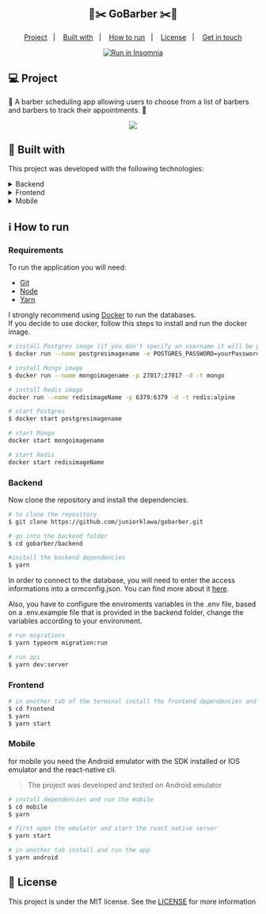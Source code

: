 

<h2 align="center">
   💈✂️ GoBarber ✂️💈
</h2>


<p align="center">
  <a href="#computer-project">Project</a>&nbsp;&nbsp;&nbsp;|&nbsp;&nbsp;&nbsp;
  <a href="#rocket-built-with">Built with</a>&nbsp;&nbsp;&nbsp;|&nbsp;&nbsp;&nbsp;
  <a href="#information_source-how-to-run">How to run</a>&nbsp;&nbsp;&nbsp;|&nbsp;&nbsp;&nbsp;
  <a href="#memo-license">License</a>&nbsp;&nbsp;&nbsp;|&nbsp;&nbsp;&nbsp;
  <a href="#mailbox_with_mail-get-in-touch">Get in touch</a>
  </p>

<p align="center">
  <a href="https://insomnia.rest/run/?label=GoBarber%20API&uri=https%3A%2F%2Fraw.githubusercontent.com%2FStefanoSaffran%2Fgobarber%2Fmaster%2FInsomnia_2020-06-30.json" target="_blank"><img src="https://insomnia.rest/images/run.svg" alt="Run in Insomnia"></a>
  </a>
</p>

## :computer: Project 

 💈 A barber scheduling app allowing users to choose from a list of barbers and barbers to track their appointments. 💈

 <p align="center">
  <img src="https://res.cloudinary.com/stefanosaffran/image/upload/v1593515951/GoStack/wpdzqxxsrsfvmipep1r2.gif" >
</p>

## :rocket: Built with

This project was developed with the following technologies:

<details>
  <summary>Backend</summary>

-   [Node.js](https://nodejs.org/)
-   [Express](https://expressjs.com/)
-   [TypeORM](https://typeorm.io/)
-   [Typescript](https://www.typescriptlang.org/)
-   [TS-Node-Dev](https://www.npmjs.com/package/ts-node-dev)
-   [MongoDB](https://www.mongodb.com/)
-   [Docker](https://www.docker.com/docker-community)
-   [PostgreSQL](https://www.postgresql.org/)
-   [JWT](https://jwt.io/)
-   [Celebrate](https://github.com/arb/celebrate)
-   [AWS S3](https://aws.amazon.com/pt/s3/)
-   [Multer](https://github.com/expressjs/multer)
-   [Tsyringe](https://github.com/microsoft/tsyringe)
-   [uuidv4](https://www.npmjs.com/package/uuidv4)
-   [Bcrypt](https://www.npmjs.com/package/bcrypt)
-   [Cors](https://www.npmjs.com/package/cors)
-   [Dotenv](https://www.npmjs.com/package/dotenv)
-   [Handlebars](https://handlebarsjs.com/)
-   [Nodemailer](https://nodemailer.com/about/)
-   [ESLint](https://eslint.org/)
-   [Prettier](https://prettier.io/)
-   [VS Code](https://code.visualstudio.com/)

</details>

<details>
  <summary>Frontend</summary>

-   [React](https://pt-br.reactjs.org/)
-   [Typescript](https://www.typescriptlang.org/)
-   [Unform](https://unform.dev/)
-   [Styled Components](https://styled-components.com/)
-   [Context API](https://reactjs.org/docs/context.html)
-   [React-toggle](https://github.com/aaronshaf/react-toggle)
-   [React-spring](https://www.react-spring.io/)
-   [Polished](https://polished.js.org/)
-   [Yup](https://www.npmjs.com/package/yup)
-   [Date-fns](https://date-fns.org/)
-   [uuidv4](https://www.npmjs.com/package/uuidv4)
-   [Axios](https://www.npmjs.com/package/axios)
-   [React Icons](https://react-icons.netlify.com/#/)
-   [ESLint](https://eslint.org/)
-   [Prettier](https://prettier.io/)
-   [VS Code](https://code.visualstudio.com/)

</details>

<details>
  <summary>Mobile</summary>

-   [React](https://pt-br.reactjs.org/)
-   [React Native](https://reactnative.dev/)
-   [Typescript](https://www.typescriptlang.org/)
-   [Unform](https://unform.dev/)
-   [Styled Components](https://styled-components.com/)
-   [Context API](https://reactjs.org/docs/context.html)
-   [React Navigation](https://reactnavigation.org/)
-   [React Native Vector Icons](https://github.com/oblador/react-native-vector-icons)
-   [Axios](https://www.npmjs.com/package/axios)
-   [ESLint](https://eslint.org/)
-   [Prettier](https://prettier.io/)
-   [VS Code](https://code.visualstudio.com/)

</details>

## :information_source: How to run

### Requirements

To run the application you will need:
* [Git](https://git-scm.com)
* [Node](https://nodejs.org/)
* [Yarn](https://yarnpkg.com/) 

I strongly recommend using [Docker](https://www.docker.com/) to run the databases.
<br>
If you decide to use docker, follow this steps to install and run the docker image.

```bash
# install Postgres image (if you don't specify an username it will be postgres by default)
$ docker run --name postgresimagename -e POSTGRES_PASSWORD=yourPassword -p 5432:5432 -d postgres

# install Mongo image
$ docker run --name mongoimagename -p 27017:27017 -d -t mongo

# install Redis image
docker run --name redisimageName -p 6379:6379 -d -t redis:alpine

# start Postgres
$ docker start postgresimagename

# start Mongo
docker start mongoimagename

# start Redis
docker start redisimageName

```
### Backend
Now clone the repository and install the dependencies.
```bash
# to clone the repository
$ git clone https://github.com/juniorklawa/gobarber.git

# go into the backend folder
$ cd gobarber/backend

#install the backend dependencies
$ yarn

```
In order to connect to the database, you will need to enter the access informations into a ormconfig.json. You can find more about it [here](https://typeorm.io/#/using-ormconfig).

Also, you have to configure the enviroments variables in the .env file, based on a .env.example file that is provided in the backend folder, change the variables according to your environment.

```bash
# run migrations
$ yarn typeorm migration:run

# run api
$ yarn dev:server
```

### Frontend

```bash
# in another tab of the terminal install the frontend dependencies and run it 
$ cd frontend
$ yarn
$ yarn start
```

### Mobile

for mobile you need the Android emulator with the SDK installed or IOS emulator and the react-native cli.

<blockquote>The project was developed and tested on Android emulator</blockquote>

```bash
# install dependencies and run the mobile
$ cd mobile
$ yarn

# first open the emulator and start the react native server
$ yarn start

# in another tab install and run the app
$ yarn android

```

## :memo: License

This project is under the MIT license. See the [LICENSE](https://github.com/StefanoSaffran/gobarber/blob/master/LICENSE) for more information

